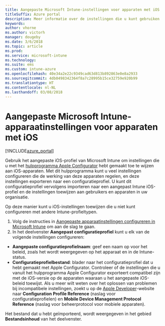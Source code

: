 ```yaml
---
title: Aangepaste Microsoft Intune-instellingen voor apparaten met iOS
titleSuffix: Azure portal
description: Meer informatie over de instellingen die u kunt gebruiken in een aangepast iOS-profiel.
keywords: 
author: vhorne
ms.author: victorh
manager: dougeby
ms.date: 3/6/2018
ms.topic: article
ms.prod: 
ms.service: microsoft-intune
ms.technology: 
ms.suite: ems
ms.custom: intune-azure
ms.openlocfilehash: 40e34a2e22c9349cad63d813b892863e0e8a2933
ms.sourcegitcommit: 4db0498342364f8a7c28995b15ce32759e920b99
ms.translationtype: HT
ms.contentlocale: nl-NL
ms.lasthandoff: 03/08/2018
---
```

# <a name="microsoft-intune-custom-device-settings-for-devices-running-ios"></a>Aangepaste Microsoft Intune-apparaatinstellingen voor apparaten met iOS

[!INCLUDE[azure_portal](./includes/azure_portal.md)]

Gebruik het aangepaste iOS-profiel van Microsoft Intune om instellingen die u met het [hulpprogramma Apple Configurator](https://itunes.apple.com/app/apple-configurator-2/id1037126344?mt=12) hebt gemaakt toe te wijzen aan iOS-apparaten. Met dit hulpprogramma kunt u veel instellingen configureren die de werking van deze apparaten regelen, en deze instellingen exporteren naar een configuratieprofiel. U kunt dit configuratieprofiel vervolgens importeren naar een aangepast Intune iOS-profiel en de instellingen toewijzen aan gebruikers en apparaten in uw organisatie.

Op deze manier kunt u iOS-instellingen toewijzen die u niet kunt configureren met andere Intune-profieltypen.


1. Volg de instructies in [Aangepaste apparaatinstellingen configureren in Microsoft Intune](custom-settings-configure.md) om aan de slag te gaan.
2. In het deelvenster **Aangepast configuratieprofiel** kunt u elk van de volgende instellingen configureren:

- **Aangepaste configuratieprofielnaam**: geef een naam op voor het beleid, zoals het wordt weergegeven op het apparaat en in de Intune-status.
- **Configuratieprofielbestand**: blader naar het configuratieprofiel dat u hebt gemaakt met Apple Configurator.
Controleer of de instellingen die u vanuit het hulpprogramma Apple Configurator exporteert compatibel zijn met de iOS-versie op de apparaten waaraan u het aangepaste iOS-beleid toewijst. Als u meer wilt weten over het oplossen van problemen bij incompatibele instellingen, zoekt u op de [Apple Developer](https://developer.apple.com/)-website naar **Configuration Profile Reference** (naslag voor configuratieprofielen) en **Mobile Device Management Protocol Reference** (naslag voor beheerprotocol voor mobiele apparaten).

Het bestand dat u hebt geïmporteerd, wordt weergegeven in het gebied **Bestandsinhoud** van het deelvenster.
